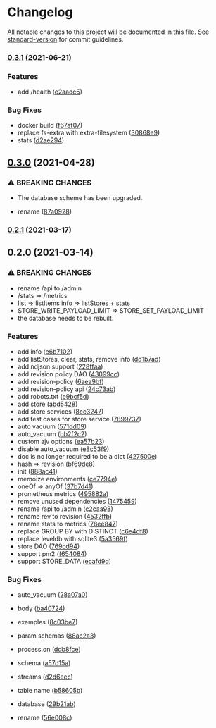 # Changelog

All notable changes to this project will be documented in this file. See [standard-version](https://github.com/conventional-changelog/standard-version) for commit guidelines.

### [0.3.1](https://github.com/BlackGlory/store/compare/v0.3.0...v0.3.1) (2021-06-21)


### Features

* add /health ([e2aadc5](https://github.com/BlackGlory/store/commit/e2aadc54f59811f80843cc125b3ee1c844d51101))


### Bug Fixes

* docker build ([f67af07](https://github.com/BlackGlory/store/commit/f67af072d49a312496534dffe0e64e59f1d81db5))
* replace fs-extra with extra-filesystem ([30868e9](https://github.com/BlackGlory/store/commit/30868e9b04d750036632b731ccfa9073ea53aff0))
* stats ([d2ae294](https://github.com/BlackGlory/store/commit/d2ae294ce41eac282edb3008752342d5beb1fe93))

## [0.3.0](https://github.com/BlackGlory/store/compare/v0.2.1...v0.3.0) (2021-04-28)


### ⚠ BREAKING CHANGES

* The database scheme has been upgraded.

* rename ([87a0928](https://github.com/BlackGlory/store/commit/87a0928ee7d2422207f2f600f2dae2947fb657f8))

### [0.2.1](https://github.com/BlackGlory/store/compare/v0.2.0...v0.2.1) (2021-03-17)

## 0.2.0 (2021-03-14)


### ⚠ BREAKING CHANGES

* rename /api to /admin
* /stats => /metrics
* list => listItems
info => listStores + stats
* STORE_WRITE_PAYLOAD_LIMIT => STORE_SET_PAYLOAD_LIMIT
* the database needs to be rebuilt.

### Features

* add info ([e6b7102](https://github.com/BlackGlory/store/commit/e6b710257484d5b3524792f16691ce55d1787982))
* add listStores, clear, stats, remove info ([dd1b7ad](https://github.com/BlackGlory/store/commit/dd1b7addf7911fc601a7bd1678cfdd005354563c))
* add ndjson support ([228ffaa](https://github.com/BlackGlory/store/commit/228ffaaf2f1fd66a0fba45ce19a1f51951346b8c))
* add revision policy DAO ([43099cc](https://github.com/BlackGlory/store/commit/43099cc818f1a7e9fa38655fff088a843bb42c33))
* add revision-policy ([6aea9bf](https://github.com/BlackGlory/store/commit/6aea9bfb035631c38803a354d92048d48d51bb90))
* add revision-policy api ([24c73ab](https://github.com/BlackGlory/store/commit/24c73ab175c96f43d51d5bb688528136295b7193))
* add robots.txt ([e9bcf5d](https://github.com/BlackGlory/store/commit/e9bcf5d82353a5191ab33798b8e4a8808725a479))
* add store ([abd5428](https://github.com/BlackGlory/store/commit/abd542805b6719780a4d90d086fef9f11b0f8df5))
* add store services ([8cc3247](https://github.com/BlackGlory/store/commit/8cc3247ee0693c6bf8d9cceffaba2b57b8f2d5e8))
* add test cases for store service ([7899737](https://github.com/BlackGlory/store/commit/789973786a1c4a36d56d532aaa59f8ed186d6fbe))
* auto vacuum ([571dd09](https://github.com/BlackGlory/store/commit/571dd093ad52908fdbae2739962f06938470f8fe))
* auto_vacuum ([bb2f2c2](https://github.com/BlackGlory/store/commit/bb2f2c2bd710ab73cf9e4ca7f7b8ab09e050e7c6))
* custom ajv options ([ea57b23](https://github.com/BlackGlory/store/commit/ea57b23e371ff04cf931c01a0d8de3cdf539c0d2))
* disable auto_vacuum ([e8c53f9](https://github.com/BlackGlory/store/commit/e8c53f921266f6274f623cdd8b4f620f1d6aad95))
* doc is no longer required to be a dict ([427500e](https://github.com/BlackGlory/store/commit/427500efe104b461a7ce8873baa5d2dd966a905f))
* hash => revision ([bf69de8](https://github.com/BlackGlory/store/commit/bf69de8f6bdde57d529a5778a2a8fe1ba70e1c4b))
* init ([888ac41](https://github.com/BlackGlory/store/commit/888ac415c4c85fd061d5c6f90d28645fa37c1ef8))
* memoize environments ([ce7794e](https://github.com/BlackGlory/store/commit/ce7794ebd1df42491ce6e1df524cba92db610432))
* oneOf => anyOf ([37b7d41](https://github.com/BlackGlory/store/commit/37b7d410508c2c2f3a102c84a8c36299e6996abb))
* prometheus metrics ([495882a](https://github.com/BlackGlory/store/commit/495882a0b7fcc64fb542504b933b6191cca8f2eb))
* remove unused dependencies ([1475459](https://github.com/BlackGlory/store/commit/14754594375ead37fab2d2dc60a35ba876f49e1c))
* rename /api to /admin ([c2caa98](https://github.com/BlackGlory/store/commit/c2caa9821177e7b2a0a8f445cac115b1582f8123))
* rename rev to revision ([4532ffb](https://github.com/BlackGlory/store/commit/4532ffbced3f119b34f411fbc7aa61239e9adb60))
* rename stats to metrics ([78ee847](https://github.com/BlackGlory/store/commit/78ee8475769f388983730a707e1444b8bca2efde))
* replace GROUP BY with DISTINCT ([c6e4df8](https://github.com/BlackGlory/store/commit/c6e4df82e18d43020ced62e6c0520721394ca0a6))
* replace leveldb with sqlite3 ([5a3569f](https://github.com/BlackGlory/store/commit/5a3569ffbe2fe83dcec980440fce4c57c616cc90))
* store DAO ([769cd94](https://github.com/BlackGlory/store/commit/769cd94492472516a0749785703418554c6f7805))
* support pm2 ([f654084](https://github.com/BlackGlory/store/commit/f654084095cbdc788f401ff91df767c3d69f5c93))
* support STORE_DATA ([ecafd9d](https://github.com/BlackGlory/store/commit/ecafd9d7d7b1fac34f3cffc009ec72794cb18e63))


### Bug Fixes

* auto_vacuum ([28a07a0](https://github.com/BlackGlory/store/commit/28a07a08f58b3dcaca888a6265c854164cc99054))
* body ([ba40724](https://github.com/BlackGlory/store/commit/ba40724de405354b84f08358de43d2cda7715198))
* examples ([8c03be7](https://github.com/BlackGlory/store/commit/8c03be7ac9149c380e02d0523330411b64bdd5ac))
* param schemas ([88ac2a3](https://github.com/BlackGlory/store/commit/88ac2a36fcf6b1feaffefe7cf4f76ac9c5a028b1))
* process.on ([ddb8fce](https://github.com/BlackGlory/store/commit/ddb8fcec74303520753f041ccbcb863e4a70e72e))
* schema ([a57d15a](https://github.com/BlackGlory/store/commit/a57d15a06e1c5bc2b591b3ee496ae8bd4592dc4b))
* streams ([d2d6eec](https://github.com/BlackGlory/store/commit/d2d6eec3f5691b0a091ce5e256b0213d835e94fb))
* table name ([b58605b](https://github.com/BlackGlory/store/commit/b58605b4330d17c6d5569a26ecfda00a29bfc1a7))


* database ([29b21ab](https://github.com/BlackGlory/store/commit/29b21abe21b1c9ceb2b15b1ec26094d99c7fdbb4))
* rename ([56e008c](https://github.com/BlackGlory/store/commit/56e008ce8807418461e5d65f11e437e530d4f5d6))
